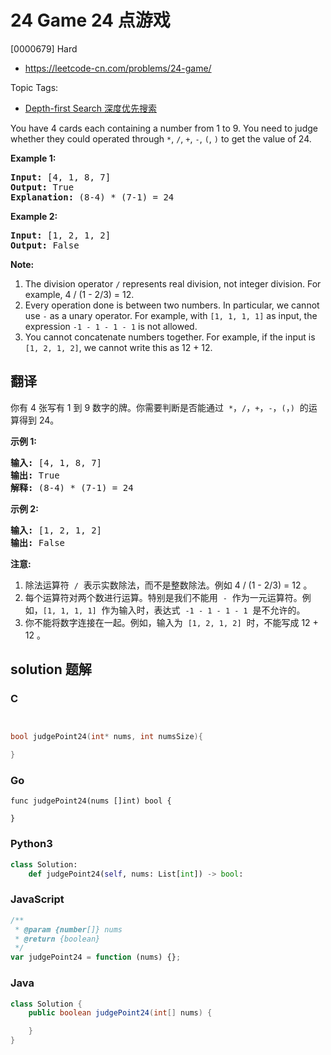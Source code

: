 # 24 Game 24 点游戏

[0000679] Hard

- https://leetcode-cn.com/problems/24-game/

Topic Tags:

- [Depth-first Search 深度优先搜索](https://leetcode-cn.com/tag/depth-first-search/)

You have 4 cards each containing a number from 1 to 9. You need to judge whether they could operated through `*`, `/`, `+`, `-`, `(`, `)` to get the value of 24.

**Example 1:**

<pre><b>Input:</b> [4, 1, 8, 7]
<b>Output:</b> True
<b>Explanation:</b> (8-4) * (7-1) = 24
</pre>

**Example 2:**

<pre><b>Input:</b> [1, 2, 1, 2]
<b>Output:</b> False
</pre>

**Note:**

1.  The division operator `/` represents real division, not integer division. For example, 4 / (1 - 2/3) = 12.
2.  Every operation done is between two numbers. In particular, we cannot use `-` as a unary operator. For example, with `[1, 1, 1, 1]` as input, the expression `-1 - 1 - 1 - 1` is not allowed.
3.  You cannot concatenate numbers together. For example, if the input is `[1, 2, 1, 2]`, we cannot write this as 12 + 12.

## 翻译

你有 4 张写有 1 到 9 数字的牌。你需要判断是否能通过  `*`，`/`，`+`，`-`，`(`，`)`  的运算得到 24。

**示例 1:**

<pre><strong>输入:</strong> [4, 1, 8, 7]
<strong>输出:</strong> True
<strong>解释:</strong> (8-4) * (7-1) = 24
</pre>

**示例 2:**

<pre><strong>输入:</strong> [1, 2, 1, 2]
<strong>输出:</strong> False
</pre>

**注意:**

1.  除法运算符  `/`  表示实数除法，而不是整数除法。例如 4 / (1 - 2/3) = 12 。
2.  每个运算符对两个数进行运算。特别是我们不能用  `-`  作为一元运算符。例如，`[1, 1, 1, 1]`  作为输入时，表达式  `-1 - 1 - 1 - 1`  是不允许的。
3.  你不能将数字连接在一起。例如，输入为  `[1, 2, 1, 2]`  时，不能写成 12 + 12 。

## solution 题解

### C

```c


bool judgePoint24(int* nums, int numsSize){

}


```

### Go

```golang
func judgePoint24(nums []int) bool {

}
```

### Python3

```python
class Solution:
    def judgePoint24(self, nums: List[int]) -> bool:

```

### JavaScript

```javascript
/**
 * @param {number[]} nums
 * @return {boolean}
 */
var judgePoint24 = function (nums) {};
```

### Java

```java
class Solution {
    public boolean judgePoint24(int[] nums) {

    }
}
```
